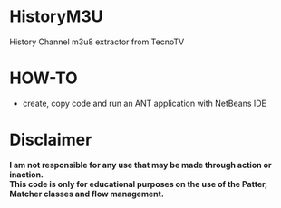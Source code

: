# HistoryM3U
History Channel m3u8 extractor from TecnoTV
# HOW-TO
* create, copy code and run an ANT application with NetBeans IDE

# Disclaimer
<b>I am not responsible for any use that may be made through action or inaction. 
<br>
This code is only for educational purposes on the use of the Patter, Matcher classes and flow management.</b>
